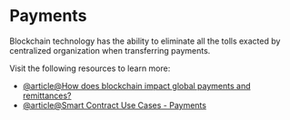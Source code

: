 # Payments

Blockchain technology has the ability to eliminate all the tolls exacted by centralized organization when transferring payments.

Visit the following resources to learn more:

- [@article@How does blockchain impact global payments and remittances?](https://consensys.net/blockchain-use-cases/finance/#payments)
- [@article@Smart Contract Use Cases - Payments](https://blog.chain.link/smart-contract-use-cases/#external-payments)
